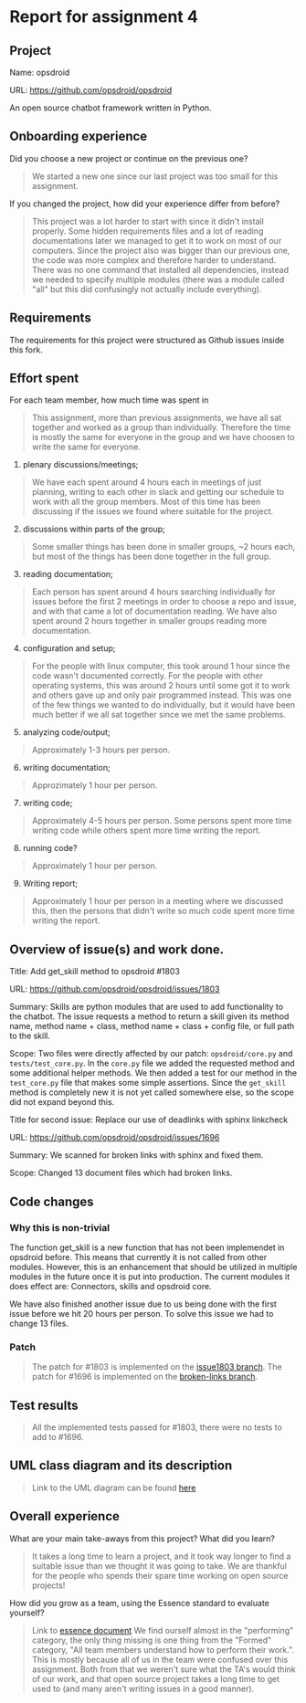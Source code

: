 # Report for assignment 4

## Project

Name: opsdroid

URL: https://github.com/opsdroid/opsdroid

An open source chatbot framework written in Python.

## Onboarding experience

Did you choose a new project or continue on the previous one?
> We started a new one since our last project was too small for this assignment.

If you changed the project, how did your experience differ from before?
> This project was a lot harder to start with since it didn't install properly. Some hidden requirements files and a lot of reading documentations later we managed to get it to work on most of our computers. Since the project also was bigger than our previous one, the code was more complex and therefore harder to understand. There was no one command that installed all dependencies, instead we needed to specify multiple modules (there was a module called "all" but this did confusingly not actually include everything).

## Requirements

The requirements for this project were structured as Github issues inside this fork.

## Effort spent

For each team member, how much time was spent in
> This assignment, more than previous assignments, we have all sat together and worked as a group than individually. Therefore the time is mostly the same for everyone in the group and we have choosen to write the same for everyone.

1. plenary discussions/meetings;
> We have each spent around 4 hours each in meetings of just planning, writing to each other in slack and getting our schedule to work with all the group members. Most of this time has been discussing if the issues we found where suitable for the project.

2. discussions within parts of the group;
> Some smaller things has been done in smaller groups, ~2 hours each, but most of the things has been done together in the full group.

3. reading documentation;
> Each person has spent around 4 hours searching individually for issues before the first 2 meetings in order to choose a repo and issue, and with that came a lot of documentation reading. We have also spent around 2 hours together in smaller groups reading more documentation.

4. configuration and setup;
> For the people with linux computer, this took around 1 hour since the code wasn't documented correctly. For the people with other operating systems, this was around 2 hours until some got it to work and others gave up and only pair programmed instead. This was one of the few things we wanted to do individually, but it would have been much better if we all sat together since we met the same problems.

5. analyzing code/output;
> Approximately 1-3 hours per person.

6. writing documentation;
> Approzimately 1 hour per person.

7. writing code;
> Approximately 4-5 hours per person. Some persons spent more time writing code while others spent more time writing the report.

8. running code?
> Approximately 1 hour per person.

9. Writing report;
> Approximately 1 hour per person in a meeting where we discussed this, then the persons that didn't write so much code spent more time writing the report.

## Overview of issue(s) and work done.

Title: Add get_skill method to opsdroid #1803

URL: https://github.com/opsdroid/opsdroid/issues/1803

Summary: Skills are python modules that are used to add functionality to the chatbot. The issue requests a method to return a skill given its method name, method name + class, method name + class + config file, or full path to the skill.

Scope: Two files were directly affected by our patch: `opsdroid/core.py` and `tests/test_core.py`. In the `core.py` file we added the requested method and some additional helper methods. We then added a test for our method in the `test_core.py` file that makes some simple assertions. Since the `get_skill` method is completely new it is not yet called somewhere else, so the scope did not expand beyond this.

Title for second issue: Replace our use of deadlinks with sphinx linkcheck

URL: https://github.com/opsdroid/opsdroid/issues/1696

Summary: We scanned for broken links with sphinx and fixed them.

Scope: Changed 13 document files which had broken links.

## Code changes

### Why this is non-trivial

The function get_skill is a new function that has not been implemendet in opsdroid before. This means that currently it is not called from other modules. However, this is an enhancement that should be utilized in multiple modules in the future once it is put into production. The current modules it does effect are: Connectors, skills and opsdroid core. 

We have also finished another issue due to us being done with the first issue before we hit 20 hours per person. To solve this issue we had to change 13 files.

### Patch

> The patch for #1803 is implemented on the [issue1803 branch](https://github.com/will-berg/assignment4/tree/1/report).
> The patch for #1696 is implemented on the [broken-links branch](https://github.com/will-berg/assignment4/tree/broken-links).

## Test results

> All the implemented tests passed for #1803, there were no tests to add to #1696.

## UML class diagram and its description
> Link to the UML diagram can be found [here](https://user-images.githubusercontent.com/47883315/222398651-e64e059b-6f5d-4f67-ad5c-6b37668a6548.png)


## Overall experience

What are your main take-aways from this project? What did you learn?
> It takes a long time to learn a project, and it took way longer to find a suitable issue than we thought it was going to take. We are thankful for the people who spends their spare time working on open source projects!

How did you grow as a team, using the Essence standard to evaluate yourself?
> Link to [essence document](https://docs.google.com/document/d/1hTcTf2wXyHpmJLGaf7FLB6UrkHsdOUrMGbju76j2pfE/edit?usp=sharing)
> We find ourself almost in the "performing" category, the only thing missing is one thing from the "Formed" category, "All team members understand how to perform their work.". This is mostly because all of us in the team were confused over this assignment. Both from that we weren't sure what the TA's would think of our work, and that open source project takes a long time to get used to (and many aren't writing issues in a good manner).
